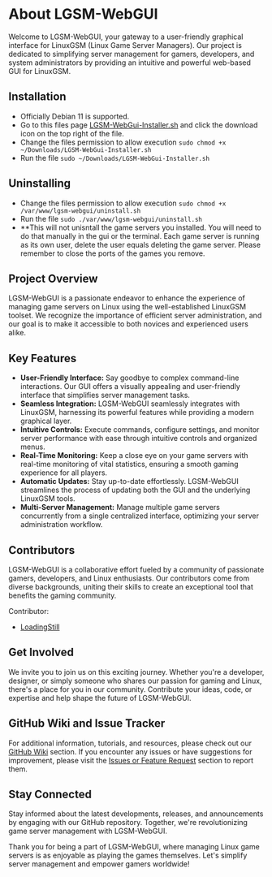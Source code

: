 # About LGSM-WebGUI

Welcome to LGSM-WebGUI, your gateway to a user-friendly graphical interface for LinuxGSM (Linux Game Server Managers). Our project is dedicated to simplifying server management for gamers, developers, and system administrators by providing an intuitive and powerful web-based GUI for LinuxGSM.

## Installation
- Officially Debian 11 is supported.
- Go to this files page [LGSM-WebGui-Installer.sh](https://git.howtoit.com/LoadingStill/LGSM-WebGUI/src/branch/main/LGSM-WebGui-Installer.sh) and click the download icon on the top right of the file.
- Change the files permission to allow execution `sudo chmod +x ~/Downloads/LGSM-WebGui-Installer.sh`
- Run the file `sudo ~/Downloads/LGSM-WebGui-Installer.sh`

## Uninstalling
- Change the files permission to allow execution `sudo chmod +x /var/www/lgsm-webgui/uninstall.sh`
- Run the file `sudo ./var/www/lgsm-webgui/uninstall.sh`
- **This will not unisntall the game servers you installed.  You will need to do that manually in the gui or the terminal.  Each game server is running as its own user, delete the user equals deleting the game server.  Please remember to close the ports of the games you remove.

## Project Overview
LGSM-WebGUI is a passionate endeavor to enhance the experience of managing game servers on Linux using the well-established LinuxGSM toolset. We recognize the importance of efficient server administration, and our goal is to make it accessible to both novices and experienced users alike.

## Key Features
- **User-Friendly Interface:** Say goodbye to complex command-line interactions. Our GUI offers a visually appealing and user-friendly interface that simplifies server management tasks.
- **Seamless Integration:** LGSM-WebGUI seamlessly integrates with LinuxGSM, harnessing its powerful features while providing a modern graphical layer.
- **Intuitive Controls:** Execute commands, configure settings, and monitor server performance with ease through intuitive controls and organized menus.
- **Real-Time Monitoring:** Keep a close eye on your game servers with real-time monitoring of vital statistics, ensuring a smooth gaming experience for all players.
- **Automatic Updates:** Stay up-to-date effortlessly. LGSM-WebGUI streamlines the process of updating both the GUI and the underlying LinuxGSM tools.
- **Multi-Server Management:** Manage multiple game servers concurrently from a single centralized interface, optimizing your server administration workflow.

## Contributors
LGSM-WebGUI is a collaborative effort fueled by a community of passionate gamers, developers, and Linux enthusiasts. Our contributors come from diverse backgrounds, uniting their skills to create an exceptional tool that benefits the gaming community.

Contributor:
- [LoadingStill](https://git.howtoit.com/LoadingStill)


## Get Involved
We invite you to join us on this exciting journey. Whether you're a developer, designer, or simply someone who shares our passion for gaming and Linux, there's a place for you in our community. Contribute your ideas, code, or expertise and help shape the future of LGSM-WebGUI.

## GitHub Wiki and Issue Tracker
For additional information, tutorials, and resources, please check out our [GitHub Wiki](https://github.com/LoadingStill/LGSM-WebGUI/wiki) section. If you encounter any issues or have suggestions for improvement, please visit the [Issues or Feature Request](https://github.com/LoadingStill/LGSM-WebGUI/issues) section to report them.

## Stay Connected
Stay informed about the latest developments, releases, and announcements by engaging with our GitHub repository. Together, we're revolutionizing game server management with LGSM-WebGUI.

Thank you for being a part of LGSM-WebGUI, where managing Linux game servers is as enjoyable as playing the games themselves. Let's simplify server management and empower gamers worldwide!